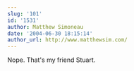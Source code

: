 ```yaml
---
slug: '101'
id: '1531'
author: Matthew Simoneau
date: '2004-06-30 18:15:14'
author_url: http://www.matthewsim.com/
---
```

Nope.  That's my friend Stuart.
